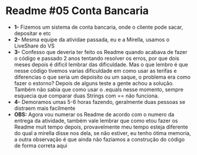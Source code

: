# Readme #05 Conta Bancaria
- **1-** Fizemos um sistema de conta bancaria, onde o cliente pode sacar, depositar e etc
- **2-** Mesma equipe da atividae passada, eu e a Mirella, usamos o LiveShare do VS
- **3-** Confesso que deveria ter feito os Readme quando acabava de fazer o código e passado 2 anos tentando resolver os erros, por que dois meses depois é dificil lembrar das dificuldade. Mas o que lembro é que nesse código tivemos varias dificuldade em como usar as terifas e diferencias o que seria um depoisito ou um saque, o problema era como fazer o estorno? Depois de alguns teste a gente achou a solução. Também não sabia que como usar o .equals nesse momento, sempre esquecia que comparar duas Strings com == não funciona.
- **4-** Demoramos umas 5-6 horas fazendo, geralmente duas pessoas se distraem mais facilmente 
- **OBS:** Agora vou numerar os Readme de acordo com o numero da entrega da atividade, também vale lembrar que como etou fazer os Readme muit tempo depois, provavelmente meu tempo esteja diferente do qual a mirella disse nos dela, se não estiver, eu tenho ótima memoria, a outra observação é que ainda não faziamos a construção do código de forma correta aqui 
